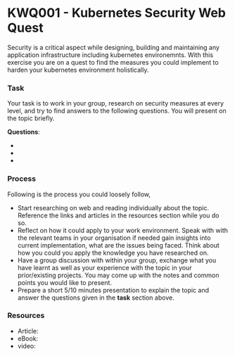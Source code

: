 # KWQ001 - Kubernetes Security Web Quest

Security is a critical aspect while designing, building and maintaining any application infrastructure including kubernetes environemnts. With this exercise you are on a quest to find the measures you could implement to harden your kubernetes environment holistically.  

### Task

Your task is to work in your group, research on security measures at every level, and try to find answers to the following questions. You will present on the topic briefly.

**Questions**:

  *     
  *
  *

### Process

Following is the process you could loosely follow,

  * Start researching on web and reading individually about the topic. Reference the links and articles in the resources  section while you do so.
  * Reflect on how it could apply to your work environment. Speak with with the relevant teams in your organisation if needed gain insights into current implementation, what are the issues being faced. Think about  how you could you apply the knowledge you have researched on.
  * Have a group discussion with  within  your group, exchange what you have learnt as well as your experience with the topic in your prior/existing  projects.  You may come up with the notes and common points you would like to present.
  * Prepare a short 5/10 minutes presentation to explain the topic and answer the questions given in the **task** section above.

### Resources

  * Article:
  * eBook:
  * video:
